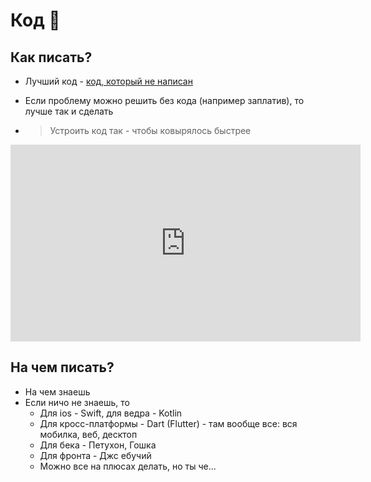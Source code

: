 # Код 🔮

## Как писать?

- Лучший код - [код, который не написан](https://github.com/kelseyhightower/nocode)
- Если проблему можно решить без кода (например заплатив), то лучше так и сделать

- > Устроить код так - чтобы ковырялось быстрее

<iframe width="560" height="315" src="https://www.youtube.com/embed/R-FfI4i0-uY" title="YouTube video player" frameborder="0" allow="accelerometer; autoplay; clipboard-write; encrypted-media; gyroscope; picture-in-picture" allowfullscreen></iframe>

## На чем писать?

- На чем знаешь
- Если ничо не знаешь, то
    - Для ios - Swift, для ведра - Kotlin
    - Для кросс-платформы - Dart (Flutter) - там вообще все: вся мобилка, веб, десктоп
    - Для бека - Петухон, Гошка
    - Для фронта - Джс ебучий
    - Можно все на плюсах делать, но ты че...